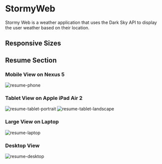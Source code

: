 # StormyWeb

Stormy Web is a weather application that uses the Dark Sky API to display
the user weather based on their location.

## Responsive Sizes

## Resume Section
### Mobile View on Nexus 5
![resume-phone](https://user-images.githubusercontent.com/5235703/37706646-06b1bc96-2d4c-11e8-8d0a-3758951ce10f.png)

### Tablet View on Apple iPad Air 2
![resume-tablet-portrait](https://user-images.githubusercontent.com/5235703/37706698-238292d2-2d4c-11e8-9056-497fa21fe002.png)
![resume-tablet-landscape](https://user-images.githubusercontent.com/5235703/37706705-27a2a690-2d4c-11e8-81d0-ce50abfe90e9.png)

### Large View on Laptop
![resume-laptop](https://user-images.githubusercontent.com/5235703/37706578-bd337186-2d4b-11e8-9684-a0ea1830375c.png)

### Desktop View
![resume-desktop](https://user-images.githubusercontent.com/5235703/37706720-3922bdce-2d4c-11e8-8beb-e9075752457b.png)

